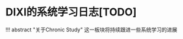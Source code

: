 <div id="progress-container">
  <div id="progress-bar"></div>
</div>

# DIXI的系统学习日志[TODO]

!!! abstract "关于Chronic Study"
    这一板块将持续跟进一些系统学习的进展
